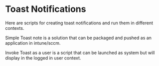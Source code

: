# Toast Notifications

Here are scripts for creating toast notifications and run them in different contexts.

Simple Toast note is a solution that can be packaged and pushed as an application in intune/sccm.

Invoke Toast as a user is a script that can be launched as system but will display in the logged in user context. 

